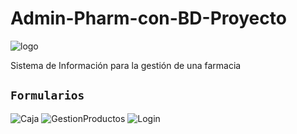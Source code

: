 # Admin-Pharm-con-BD-Proyecto

![logo](https://user-images.githubusercontent.com/89551043/195756523-c3ff9b24-ceaf-4454-a0d8-2517b2114e43.png)

Sistema de Información para la gestión de una farmacia

## `Formularios`

![Caja](https://github.com/VictorArdila/Admin-Pharm-con-BD-Proyecto/assets/89551043/b408b8dc-60a5-4d91-802f-044d944866b3)
![GestionProductos](https://github.com/VictorArdila/Admin-Pharm-con-BD-Proyecto/assets/89551043/77bf12f9-ad19-4a2b-8def-d6be310c4533)
![Login](https://github.com/VictorArdila/Admin-Pharm-con-BD-Proyecto/assets/89551043/6b40b180-af18-4f7d-bafd-1506c63458ec)
